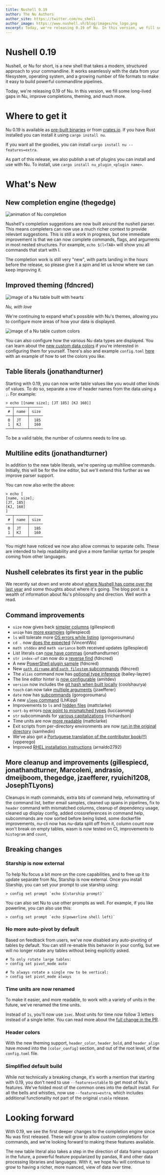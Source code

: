 ```yaml
---
title: Nushell 0.19
author: The Nu Authors
author_site: https://twitter.com/nu_shell
author_image: https://www.nushell.sh/blog/images/nu_logo.png
excerpt: Today, we're releasing 0.19 of Nu. In this version, we fill some long-lived gaps in Nu, improve completions, theming, and much more.
---
```


# Nushell 0.19

Nushell, or Nu for short, is a new shell that takes a modern, structured approach to your commandline. It works seamlessly with the data from your filesystem, operating system, and a growing number of file formats to make it easy to build powerful commandline pipelines.

Today, we're releasing 0.19 of Nu. In this version, we fill some long-lived gaps in Nu, improve completions, theming, and much more.

# Where to get it

Nu 0.19 is available as [pre-built binaries](https://github.com/nushell/nushell/releases/tag/0.19.0) or from [crates.io](https://crates.io/crates/nu). If you have Rust installed you can install it using `cargo install nu`.

If you want all the goodies, you can install `cargo install nu --features=extra`.

As part of this release, we also publish a set of plugins you can install and use with Nu. To install, use `cargo install nu_plugin_<plugin name>`.

# What's New

## New completion engine (thegedge)

![animation of Nu completion](../assets/images/0_19_autocomplete.gif)

Nushell's completion suggestions are now built around the nushell parser. This means completers can now use a much richer context to provide relevant suggestions. This is still a work in progress, but one immediate improvement is that we can now complete commands, flags, and arguments in most nested structures. For example, `echo $(l<TAB>` will show you all commands that start with l.

The completion work is still very "new", with parts landing in the hours before the release, so please give it a spin and let us know where we can keep improving it.

## Improved theming (fdncred)

![image of a Nu table built with hearts](../assets/images/0_19_heart_theme.png)

_Nu, with love_

We're continuing to expand what's possible with Nu's themes, allowing you to configure more areas of how your data is displayed.

![image of a Nu table custom colors](../assets/images/0_19_table_colors.png)

You can also configure how the various Nu data types are displayed. You can learn about the [new custom data colors](https://github.com/nushell/nushell/pull/2449) if you're interested in configuring them for yourself. There's also and example `config.toml` [here](https://github.com/nushell/nushell/blob/main/docs/sample_config/config.toml) with an example of how to set the colors you like.

## Table literals (jonathandturner)

Starting with 0.19, you can now write table values like you would other kinds of values. To do so, separate a row of header names from the data using a `;`. For example:

```
> echo [[name size]; [JT 185] [KJ 160]]
───┬──────┬──────
 # │ name │ size
───┼──────┼──────
 0 │ JT   │  185
 1 │ KJ   │  160
───┴──────┴──────
```

To be a valid table, the number of columns needs to line up.

## Multiline edits (jonathandturner)

In addition to the new table literals, we're opening up multiline commands. Initially, this will be for the line editor, but we'll extend this further as we improve parser support.

You can now also write the above:

```
> echo [
[name, size];
[JT, 185]
[KJ, 160]
]
───┬──────┬──────
 # │ name │ size
───┼──────┼──────
 0 │ JT   │  185
 1 │ KJ   │  160
───┴──────┴──────
```

You might have noticed we now also allow commas to separate cells. These are intended to help readability and give a more familiar syntax for people coming from other languages.

## Nushell celebrates its first year in the public

We recently sat down and wrote about [where Nushell has come over the last year](http://www.nushell.sh/blog/2020/08/23/year_of_nushell) and some thoughts about where it's going. The blog post is a wealth of information about Nu's philosophy and direction. Well worth a read.

## Command improvements

- `size` now gives back [simpler columns](https://github.com/nushell/nushell/pull/2473) (gillespiecd)
- `uniqe` has [more examples](https://github.com/nushell/nushell/pull/2472) (gillespiecd)
- `ls` will tolerate more [OS errors while listing](https://github.com/nushell/nushell/pull/2466) (gorogoroumaru)
- `cd .` now [does the expected](https://github.com/nushell/nushell/pull/2457) (VincentWo)
- `math stddev` and `math variance` both received updates (gillespiecd)
- List literals can [now have commas](https://github.com/nushell/nushell/pull/2454) (jonathandturner)
- `str index-of` can now do a [reverse find](https://github.com/nushell/nushell/pull/2430) (fdncred)
- A new [PowerShell plugin sample](https://github.com/nushell/nushell/pull/2429) (fdncred)
- New [`path dirname` and `path filestem` subcommands](https://github.com/nushell/nushell/pull/2428) (fdncred)
- The `alias` command now has [optional type inference](https://github.com/nushell/nushell/pull/2418) (bailey-layzer)
- The line editor hinter is [now configurable](https://github.com/nushell/nushell/pull/2405) (amitdev)
- `version` now includes the [git hash when built locally](https://github.com/nushell/nushell/pull/2390) (coolshaurya)
- `touch` can now take [multiple arguments](https://github.com/nushell/nushell/pull/2386) (jzaefferer)
- `date` now has [subcommands](https://github.com/nushell/nushell/pull/2383) (gorogoroumaru)
- A new [`sleep` command](https://github.com/nushell/nushell/pull/2381) (LhKipp)
- Improvements to `ls` and [hidden files](https://github.com/nushell/nushell/pull/2379) (mattclarke)
- `sort-by` errors [now point to mismatched types](https://github.com/nushell/nushell/pull/2366) (luccasmmg)
- `str` subcommands for [various capitalizations](https://github.com/nushell/nushell/pull/2360) (rrichardson)
- Time units are now [more readable](https://github.com/nushell/nushell/pull/2356) (mattclarke)
- Exit scripts from per-directory environments are now [run in the original directory](https://github.com/nushell/nushell/pull/2352) (samhedin)
- We've also got a [Portuguese translation of the contributor book(!!)](https://github.com/nushell/contributor-book/pull/29) (vpperego)
- Improved [RHEL installation instructions](https://github.com/nushell/book/pull/126) (arnaldo2792)

## More cleanup and improvements (gillespiecd, jonathandturner, Marcoleni, andrasio, dmeijboom, thegedge, jzaefferer, ryuichi1208, JosephTLyons)

Cleanups in math commands, extra bits of command help, reformatting of the command list, better email samples, cleaned up spans in pipelines, fix to `header` command with mismatched columns, cleanup of dependency usage, cleaned up display config, added crossreferences in command help, subcommands are now sorted before being listed, some dockerfile improvements, nu-cli now has nu-data split off from it, column count now won't break on empty tables, wasm is now tested on CI, improvements to `histogram` and `count`,

## Breaking changes

### Starship is now external

To help Nu focus a bit more on the core capabilities, and to free up it to update separate from Nu, Starship is now external. Once you install Starship, you can set your prompt to use starship using:

```
> config set prompt `echo $(starship prompt)`
```

You can also set Nu to use other prompts as well. For example, if you like powerline, you can also use this:

```
> config set prompt `echo $(powerline shell left)`
```

### No more auto-pivot by default

Based on feedback from users, we've now disabled any auto-pivoting of tables by default. You can still re-enable this behavior in your config, but we will no longer rotate any tables without being explicitly asked.

```
# To only rotate large tables:
> config set pivot_mode auto

# To always rotate a single row to be vertical:
> config set pivot_mode always
```

### Time units are now renamed

To make it easier, and more readable, to work with a variety of units in the future, we've renamed the time units.

Instead of `1s`, you'll now use `1sec`. Most units for time now follow 3 letters instead of a single letter. You can read more about the [full change in the PR](https://github.com/nushell/nushell/pull/2356).

### Header colors

With the new theming support, `header_color`, `header_bold`, and `header_align` have moved into the `[color_config]` section, and out of the root level, of the `config.toml` file.

### Simplified default build

While not technically a breaking change, it's worth a mention that starting with 0.19, you don't need to use `--features=stable` to get most of Nu's features. We've folded most of the common ones into the default install. For all the bells and whistles, now use `--features=extra`, which includes additional functionality not part of the original `stable` release.

# Looking forward

With 0.19, we see the first deeper changes to the completion engine since Nu was first released. These will grow to allow custom completions for commands, and we're looking forward to making these features available.

The new table literal also takes a step in the direction of data frame support in the future, a powerful feature popularized by pandas, R and other data processing libraries and languages. With it, we hope Nu will continue to grow to having a richer, more nuanced, view of data over time.
